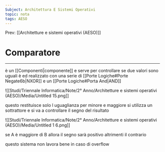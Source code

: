 ```yaml
---
Subject: Architettura E Sistemi Operativi
topic: nota
tags: AESO
---
```


Prev: [[Architetture e sistemi operativi (AESO)]]

# Comparatore
---
è un [[Componenti|componente]] e serve per controllare se due valori sono uguali è ed realizzato con una serie di [[Porte Logiche#Porte Negate6b|NXOR]] e un [[Porte Logiche#Porta And|AND]]

![[Studi/Triennale Informatica/Note/2° Anno/Architetture e sistemi operativi (AESO)/Media/Untitled 15.png]]

questo restituisce solo l uguaglianza per minore e maggiore si utilizza un sottrattore e si va a controllare il segno del risultato

![[Studi/Triennale Informatica/Note/2° Anno/Architetture e sistemi operativi (AESO)/Media/Untitled 1 6.png]]

se A è maggiore di B allora il segno sarà positivo altrimenti il contrario

questo sistema non lavora bene in caso di overflow
